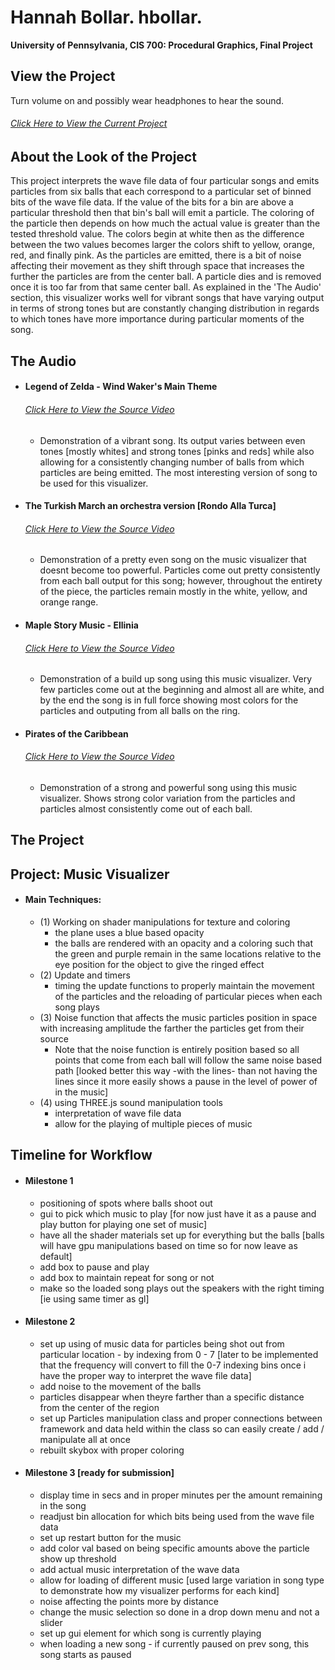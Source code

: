 Hannah Bollar. hbollar.
======================

**University of Pennsylvania, CIS 700: Procedural Graphics, Final Project**

## View the Project

Turn volume on and possibly wear headphones to hear the sound.

###### [Click Here to View the Current Project](https://hanbollar.github.io/Final-Project/)

## About the Look of the Project

This project interprets the wave file data of four particular songs and emits particles from six balls that each correspond to a particular set of binned bits of the wave file data. If the value of the bits for a bin are above a particular threshold then that bin's ball will emit a particle. The coloring of the particle then depends on how much the actual value is greater than the tested threshold value. The colors begin at white then as the difference between the two values becomes larger the colors shift to yellow, orange, red, and finally pink. As the particles are emitted, there is a bit of noise affecting their movement as they shift through space that increases the further the particles are from the center ball. A particle dies and is removed once it is too far from that same center ball. As explained in the 'The Audio' section, this visualizer works well for vibrant songs that have varying output in terms of strong tones but are constantly changing distribution in regards to which tones have more importance during particular moments of the song.

## The Audio

- #### Legend of Zelda - Wind Waker's Main Theme
  ###### [Click Here to View the Source Video](https://www.youtube.com/watch?v=gEoU70DXr90)
  * Demonstration of a vibrant song. Its output varies between even tones [mostly whites] and strong tones [pinks and reds] while also allowing for a consistently changing number of balls from which particles are being emitted. The most interesting version of song to be used for this visualizer.

- #### The Turkish March an orchestra version [Rondo Alla Turca]
  ###### [Click Here to View the Source Video](https://www.youtube.com/watch?v=se_Swf7-68M)
  * Demonstration of a pretty even song on the music visualizer that doesnt become too powerful. Particles come out pretty consistently from each ball output for this song; however, throughout the entirety of the piece, the particles remain mostly in the white, yellow, and orange range.

- #### Maple Story Music - Ellinia
  ###### [Click Here to View the Source Video](https://www.youtube.com/watch?v=_M-ytoRguS8)
  * Demonstration of a build up song using this music visualizer. Very few particles come out at the beginning and almost all are white, and by the end the song is in full force showing most colors for the particles and outputing from all balls on the ring.

- #### Pirates of the Caribbean 
  ###### [Click Here to View the Source Video](https://www.youtube.com/watch?v=27mB8verLK8)
  * Demonstration of a strong and powerful song using this music visualizer. Shows strong color variation from the particles and particles almost consistently come out of each ball.

## The Project

Project: Music Visualizer
------------
- #### Main Techniques:
  * (1) Working on shader manipulations for texture and coloring
      *  the plane uses a blue based opacity
      *  the balls are rendered with an opacity and a coloring such that the green and purple remain in the same locations relative to the eye position for the object to give the ringed effect
  * (2) Update and timers
      * timing the update functions to properly maintain the movement of the particles and the reloading of particular pieces when each song plays
  * (3) Noise function that affects the music particles position in space with increasing amplitude the farther the particles get from their source
      * Note that the noise function is entirely position based so all points that come from each ball will follow the same noise based path [looked better this way -with the lines- than not having the lines since it more easily shows a pause in the level of power of in the music]
  * (4) using THREE.js sound manipulation tools
      * interpretation of wave file data
      * allow for the playing of multiple pieces of music

Timeline for Workflow
------------
- #### Milestone 1
  * positioning of spots where balls shoot out
  * gui to pick which music to play [for now just have it as a pause and play button for playing one set of music]
  * have all the shader materials set up for everything but the balls [balls will have gpu manipulations based on time so for now leave as default]
  * add box to pause and play
  * add box to maintain repeat for song or not
  * make so the loaded song plays out the speakers with the right timing [ie using same timer as gl]

- #### Milestone 2
  * set up using of music data for particles being shot out from particular location - by indexing from 0 - 7 [later to be implemented that the frequency will convert to fill the 0-7 indexing bins once i have the proper way to interpret the wave file data]
  * add noise to the movement of the balls
  * particles disappear when theyre farther than a specific distance from the center of the region
  * set up Particles manipulation class and proper connections between framework and data held within the class so can easily create / add / manipulate all at once
  * rebuilt skybox with proper coloring

- #### Milestone 3 [ready for submission]
	* display time in secs and in proper minutes per the amount remaining in the song
  * readjust bin allocation for which bits being used from the wave file data
  * set up restart button for the music
  * add color val based on being specific amounts above the particle show up threshold
  * add actual music interpretation of the wave data
  * allow for loading of different music [used large variation in song type to demonstrate how my visualizer performs for each kind]
  * noise affecting the points more by distance
  * change the music selection so done in a drop down menu and not a slider
  * set up gui element for which song is currently playing
  * when loading a new song - if currently paused on prev song, this song starts as paused
